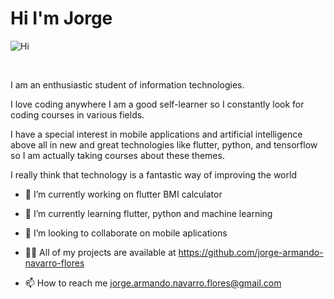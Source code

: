 
# Hi I'm Jorge 
![Hi](https://raw.githubusercontent.com/iampavangandhi/iampavangandhi/master/gifs/Hi.gif)

<img src="https://raw.githubusercontent.com/iampavangandhi/iampavangandhi/master/gifs/Hi.gif" width="10">
             

I am an enthusiastic student of information technologies.

I love coding anywhere
I am a good self-learner so I constantly look for coding courses in various fields.

I have a special interest in mobile applications and artificial intelligence above all in new and great technologies like flutter, python, and tensorflow so I am actually taking courses about these themes.

I really think that technology is a fantastic way of improving the world


- 🔭 I’m currently working on flutter BMI calculator

- 🌱 I’m currently learning flutter, python and machine learning

- 👯 I’m looking to collaborate on mobile aplications

- 👨‍💻 All of my projects are available at https://github.com/jorge-armando-navarro-flores

- 📫 How to reach me jorge.armando.navarro.flores@gmail.com


